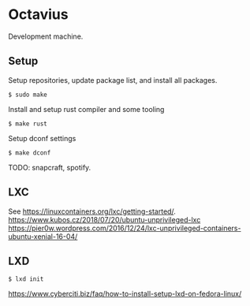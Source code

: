 # Octavius

Development machine. 

## Setup

Setup repositories, update package list, and install all packages.

    $ sudo make

Install and setup rust compiler and some tooling

    $ make rust

Setup dconf settings

    $ make dconf

TODO: snapcraft, spotify.

## LXC

See https://linuxcontainers.org/lxc/getting-started/.
https://www.kubos.cz/2018/07/20/ubuntu-unprivileged-lxc
https://pier0w.wordpress.com/2016/12/24/lxc-unprivileged-containers-ubuntu-xenial-16-04/

## LXD

    $ lxd init

https://www.cyberciti.biz/faq/how-to-install-setup-lxd-on-fedora-linux/



